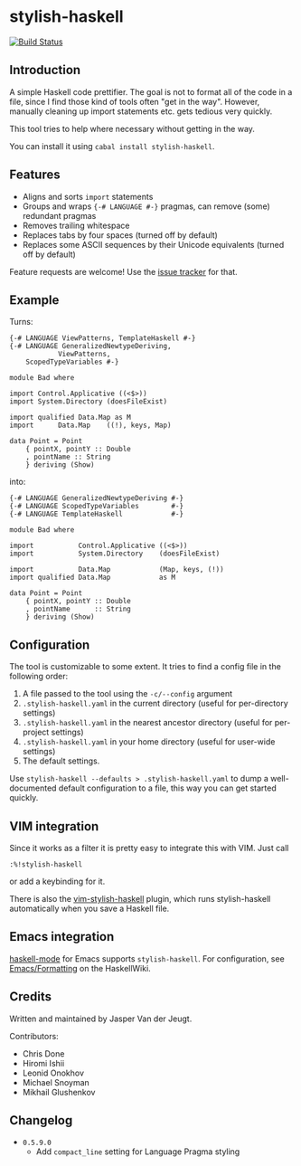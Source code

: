 stylish-haskell
===============

[![Build Status](https://secure.travis-ci.org/jaspervdj/stylish-haskell.png?branch=master)](http://travis-ci.org/jaspervdj/stylish-haskell)

Introduction
------------

A simple Haskell code prettifier. The goal is not to format all of the code in
a file, since I find those kind of tools often "get in the way". However,
manually cleaning up import statements etc. gets tedious very quickly.

This tool tries to help where necessary without getting in the way.

You can install it using `cabal install stylish-haskell`.

Features
--------

- Aligns and sorts `import` statements
- Groups and wraps `{-# LANGUAGE #-}` pragmas, can remove (some) redundant
  pragmas
- Removes trailing whitespace
- Replaces tabs by four spaces (turned off by default)
- Replaces some ASCII sequences by their Unicode equivalents (turned off by
  default)

Feature requests are welcome! Use the [issue tracker] for that.

[issue tracker]: https://github.com/jaspervdj/stylish-haskell/issues

Example
-------

Turns:

    {-# LANGUAGE ViewPatterns, TemplateHaskell #-}
    {-# LANGUAGE GeneralizedNewtypeDeriving,
                ViewPatterns,
        ScopedTypeVariables #-}

    module Bad where

    import Control.Applicative ((<$>))
    import System.Directory (doesFileExist)

    import qualified Data.Map as M
    import      Data.Map    ((!), keys, Map)   

    data Point = Point
        { pointX, pointY :: Double
        , pointName :: String
        } deriving (Show)

into:

    {-# LANGUAGE GeneralizedNewtypeDeriving #-}
    {-# LANGUAGE ScopedTypeVariables        #-}
    {-# LANGUAGE TemplateHaskell            #-}

    module Bad where

    import           Control.Applicative ((<$>))
    import           System.Directory    (doesFileExist)

    import           Data.Map            (Map, keys, (!))
    import qualified Data.Map            as M

    data Point = Point
        { pointX, pointY :: Double
        , pointName      :: String
        } deriving (Show)

Configuration
-------------

The tool is customizable to some extent. It tries to find a config file in the
following order:

1. A file passed to the tool using the `-c/--config` argument
2. `.stylish-haskell.yaml` in the current directory (useful for per-directory
   settings)
3. `.stylish-haskell.yaml` in the nearest ancestor directory (useful for
   per-project settings)
4. `.stylish-haskell.yaml` in your home directory (useful for user-wide
   settings)
5. The default settings.

Use `stylish-haskell --defaults > .stylish-haskell.yaml` to dump a
well-documented default configuration to a file, this way you can get started
quickly.

VIM integration
---------------

Since it works as a filter it is pretty easy to integrate this with VIM.
Just call

    :%!stylish-haskell

or add a keybinding for it.

There is also the [vim-stylish-haskell] plugin, which runs stylish-haskell
automatically when you save a Haskell file.

[vim-stylish-haskell]: https://github.com/nbouscal/vim-stylish-haskell

Emacs integration
-----------------

[haskell-mode] for Emacs supports `stylish-haskell`. For configuration, see
[Emacs/Formatting] on the HaskellWiki.

[haskell-mode]: https://github.com/haskell/haskell-mode
[Emacs/Formatting]: http://www.haskell.org/haskellwiki/Emacs/Formatting

Credits
-------

Written and maintained by Jasper Van der Jeugt.

Contributors:

- Chris Done
- Hiromi Ishii
- Leonid Onokhov
- Michael Snoyman
- Mikhail Glushenkov

Changelog
---------

- `0.5.9.0`
    * Add `compact_line` setting for Language Pragma styling
